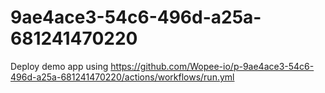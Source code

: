 # 9ae4ace3-54c6-496d-a25a-681241470220
Deploy demo app using https://github.com/Wopee-io/p-9ae4ace3-54c6-496d-a25a-681241470220/actions/workflows/run.yml

